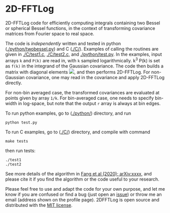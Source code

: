 # 2D-FFTLog

2D-FFTLog code for efficiently computing integrals containing two Bessel or spherical Bessel functions, in the context of transforming covariance matrices from Fourier space to real space.

The code is *independently* written and tested in python ([./python/twobessel.py](python/twobessel.py)) and C ([./C/](C)). Examples of calling the routines are given in [./C/test1.c](C/test1.c), [./C/test2.c](C/test2.c), and [./python/test.py](python/test.py). In the examples, input arrays `k` and `P(k)` are read in, with `k` sampled logarithmically. k<sup>3</sup> P(k) is set as `f(k)` in the integrand of the Gaussian covariance. The code then builds a matrix with diagonal elements <img src="https://render.githubusercontent.com/render/math?math=f(k)/\Delta_{\ln k}">, and then performs 2D-FFTLog. For non-Gaussian covariance, one may read in the covariance and apply 2D-FFTLog directly.

For non-bin averaged case, the transformed covariances are evaluated at points given by array `1/k`. For bin-averaged case, one needs to specify bin-width in log-space, but note that the output `r` array is always at bin edges.

To run python examples, go to ([./python/](python)) directory, and run
```
python test.py
```
To run C examples, go to ([./C/](C)) directory, and compile with command
```
make tests
```
then run tests:
```
./test1
./test2
```

See more details of the algorithm in [Fang et al (2020); arXiv:xxxx](https://arxiv.org/abs/xxxx), and please cite it if you find the algorithm or the code useful to your research.

Please feel free to use and adapt the code for your own purpose, and let me know if you are confused or find a bug (just open an [issue](https://github.com/xfangcosmo/2DFFTLog/issues)) or throw me an email (address shown on the profile page). 2DFFTLog is open source and distributed with the
[MIT license](https://opensource.org/licenses/mit).
